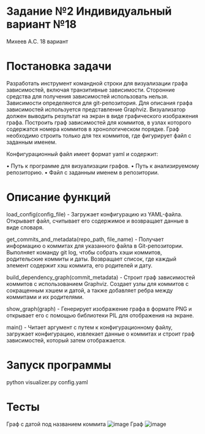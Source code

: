 # Задание №2 Индивидуальный вариант №18
Михеев А.С. 18 вариант
# Постановка задачи
Разработать инструмент командной строки для визуализации графа 
зависимостей, включая транзитивные зависимости. Сторонние средства для 
получения зависимостей использовать нельзя. Зависимости определяются для git-репозитория. Для описания графа 
зависимостей используется представление Graphviz. Визуализатор должен 
выводить результат на экран в виде графического изображения графа. 
Построить граф зависимостей для коммитов, в узлах которого содержатся 
номера коммитов в хронологическом порядке. Граф необходимо строить только 
для тех коммитов, где фигурирует файл с заданным именем. 

Конфигурационный файл имеет формат yaml и содержит: 

• Путь к программе для визуализации графов. 
• Путь к анализируемому репозиторию. 
• Файл с заданным именем в репозитории.

# Описание функций

load_config(config_file) - Загружает конфигурацию из YAML-файла. Открывает файл, считывает его содержимое и возвращает данные в виде словаря.

get_commits_and_metadata(repo_path, file_name) - Получает информацию о коммитах для указанного файла в Git-репозитории. Выполняет команду git log, чтобы собрать хэши коммитов, родительские коммиты и даты. Возвращает список, где каждый элемент содержит хэш коммита, его родителей и дату.

build_dependency_graph(commit_metadata) - Строит граф зависимостей коммитов с использованием Graphviz. Создает узлы для коммитов с сокращенным хэшем и датой, а также добавляет ребра между коммитами и их родителями.

show_graph(graph) - Генерирует изображение графа в формате PNG и открывает его с помощью библиотеки PIL для отображения на экране.

main() - Читает аргумент с путем к конфигурационному файлу, загружает конфигурацию, извлекает данные о коммитах и строит граф зависимостей, который затем отображается.

# Запуск программы 
python visualizer.py config.yaml

# Тесты 
Граф с датой под названием коммита 
![image](https://github.com/user-attachments/assets/9421436f-90af-4360-8824-845a816cb1bc) 
Граф 
![image](https://github.com/user-attachments/assets/645220e0-c95a-4f51-9e58-7564298d8142)






